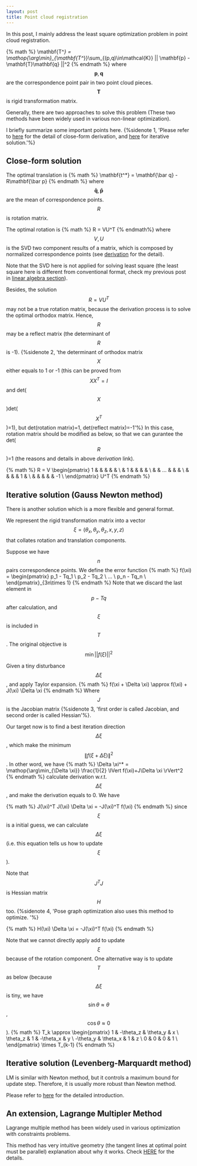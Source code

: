 ```yaml
---
layout: post
title: Point cloud registration
---
```


In this post, I mainly address the least square optimization problem in point cloud registration.

{% math %}
\mathbf{T^*} = \mathop{\arg\min}_{\mathbf{T^*}}\sum_{(p,q)\in\mathcal{K}} || \mathbf{p} - \mathbf{T}\mathbf{q} ||^2
{% endmath %}
where $$\mathbf{p}, \mathbf{q}$$ are the correspondence point pair in two point cloud pieces. $$\mathbf{T}$$ is rigid transformation matrix. 


Generally, there are two approaches to solve this problem (These two methods have been widely used in various non-linear optimization). 

I briefly summarize some important points here. {%sidenote 1, 'Please refer to [here](https://blog.csdn.net/kfqcome/article/details/9358853) for the detail of close-form derivation, and [here](https://zhuanlan.zhihu.com/p/33413665) for iterative solution.'%}


## Close-form solution 

The optimal translation is
{% math %}
\mathbf{t^*} = \mathbf{\bar q} - R\mathbf{\bar p}
{% endmath %}
where $$\mathbf{\bar q}, \mathbf{\bar p}$$ are the mean of correspondence points. $$R$$ is rotation matrix.

The optimal rotation is
{% math %}
R = VU^T
{% endmath%}
where $$V, U$$ is the SVD two component results of a matrix, which is composed by normalized correspondence points (see [derivation](https://blog.csdn.net/kfqcome/article/details/9358853) for the detail). 

Note that the SVD here is not applied for solving least square (the least square here is different from conventional format, check my previous post in [linear algebra section](../../linear_algebra/miscellaneous)).

Besides, the solution $$R = VU^T$$ may not be a true rotation matrix, because the derivation process is to solve the optimal orthodox matrix. Hence, $$R$$ may be a reflect matrix (the determinant of $$R$$ is -1). 
{%sidenote 2, 'the determinant of orthodox matrix $$X$$ either equals to 1 or -1 (this can be proved from $$XX^T=I$$ and det($$X$$)det($$X^T$$)=1), but det(rotation matrix)=1, det(reflect matrix)=-1'%}
In this case, rotation matrix should be modified as below, so that we can gurantee the det($$R$$)=1 (the reasons and details in above *derivation* link).

{% math %}
R = V 
\begin{pmatrix}
1 & & & & &  \\
 & 1 & & & &  \\
 & & ... & & &  \\
 & & & & 1 &  \\
  & & & &  & -1 \\
\end{pmatrix} 
U^T
{% endmath %}





## Iterative solution (Gauss Newton method)
There is another solution which is a more flexible and general format.

We represent the rigid transformation matrix into a vector $$ \xi = (\theta_x, \theta_y, \theta_z, x, y, z)$$ that collates rotation and translation components.

Suppose we have $$n$$ pairs correspondence points. We define the error function
{% math %}
f(\xi) = 
\begin{pmatrix}
p_1 - Tq_1 \\
p_2 - Tq_2 \\
... \\
p_n - Tq_n \\
\end{pmatrix}_{3n\times 1}
{% endmath %}
Note that we discard the last element in $$p-Tq$$ after calculation, and $$\xi$$ is included in $$T$$.
The original objective is $$\min ||f(\xi)||^2$$


Given a tiny disturbance $$\Delta \xi$$, and apply Taylor expansion. 
{% math %}
f(\xi + \Delta \xi) \approx f(\xi) + J(\xi) \Delta \xi
{% endmath %}
Where $$J$$ is the Jacobian matrix {%sidenote 3, 'first order is called Jacobian, and second order is called Hessian'%}.

Our target now is to find a best iteration direction $$\Delta \xi$$, which make the minimum $$\lVert f(\xi + \Delta \xi)\rVert^2 $$. In other word, we have
{% math %}
\Delta \xi^* = \mathop{\arg\min_{\Delta \xi}} \frac{1}{2} \lVert f(\xi)+J\Delta \xi \rVert^2
{% endmath %}
calculate derivation w.r.t. $$\Delta \xi$$, and make the derivation equals to 0. We have

{% math %} 
J(\xi)^T J(\xi) \Delta \xi = -J(\xi)^T f(\xi)
{% endmath %}
since $$\xi$$ is a initial guess, we can calculate $$\Delta \xi$$ (i.e. this equation tells us how to update $$\xi$$).

Note that $$J^T J$$ is Hessian matrix $$H$$ too.
{%sidenote 4, 'Pose graph optimization also uses this method to optimize. '%}

{% math %} 
H(\xi) \Delta \xi = -J(\xi)^T f(\xi)
{% endmath %}

Note that we cannot directly apply add to update $$\xi$$ because of the rotation component. One alternative way is to update $$T$$ as below (because $$\Delta \xi$$ is tiny, we have $$\sin\theta \approx \theta$$, $$\cos\theta \approx 0$$).
{% math %}
T_k \approx 
\begin{pmatrix}
1 & -\theta_z & \theta_y & x \\
\theta_z & 1 & -\theta_x & y \\
-\theta_y & \theta_x & 1 & z \\
0 & 0 & 0 & 1 \\
\end{pmatrix}
\times T_{k-1}
{% endmath %}


## Iterative solution (Levenberg-Marquardt method)

LM is similar with Newton method, but it controls a maximum bound for update step. Therefore, it is usually more robust than Newton method.

Please refer to [here](https://zhuanlan.zhihu.com/p/33413665) for the detailed introduction.


## An extension, Lagrange Multipler Method
Lagrange multiple method has been widely used in various optimization with constraints problems.

This method has very intuitive geometry (the tangent lines at optimal point must be parallel) explanation about why it works. Check [HERE](http://www.cnblogs.com/maybe2030/p/4946256.html) for the details.





